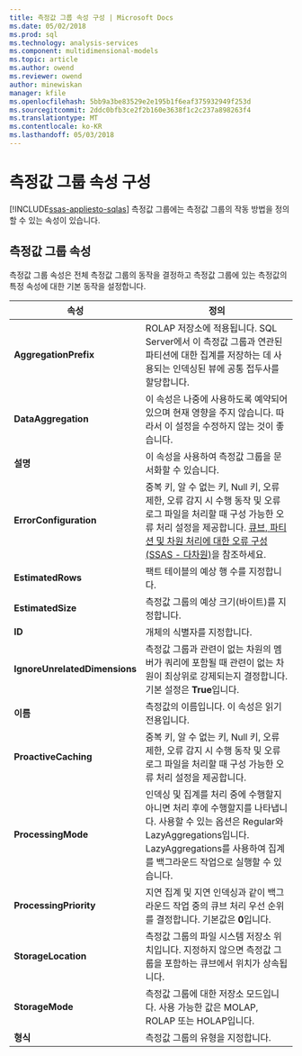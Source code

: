 ```yaml
---
title: 측정값 그룹 속성 구성 | Microsoft Docs
ms.date: 05/02/2018
ms.prod: sql
ms.technology: analysis-services
ms.component: multidimensional-models
ms.topic: article
ms.author: owend
ms.reviewer: owend
author: minewiskan
manager: kfile
ms.openlocfilehash: 5bb9a3be83529e2e195b1f6eaf375932949f253d
ms.sourcegitcommit: 2ddc0bfb3ce2f2b160e3638f1c2c237a898263f4
ms.translationtype: MT
ms.contentlocale: ko-KR
ms.lasthandoff: 05/03/2018
---
```

# <a name="configure-measure-group-properties"></a>측정값 그룹 속성 구성
[!INCLUDE[ssas-appliesto-sqlas](../../includes/ssas-appliesto-sqlas.md)]
  측정값 그룹에는 측정값 그룹의 작동 방법을 정의할 수 있는 속성이 있습니다.  
  
## <a name="measure-group-properties"></a>측정값 그룹 속성  
 측정값 그룹 속성은 전체 측정값 그룹의 동작을 결정하고 측정값 그룹에 있는 측정값의 특정 속성에 대한 기본 동작을 설정합니다.  
  
|속성|정의|  
|--------------|----------------|  
|**AggregationPrefix**|ROLAP 저장소에 적용됩니다. SQL Server에서 이 측정값 그룹과 연관된 파티션에 대한 집계를 저장하는 데 사용되는 인덱싱된 뷰에 공통 접두사를 할당합니다.|  
|**DataAggregation**|이 속성은 나중에 사용하도록 예약되어 있으며 현재 영향을 주지 않습니다. 따라서 이 설정을 수정하지 않는 것이 좋습니다.|  
|**설명**|이 속성을 사용하여 측정값 그룹을 문서화할 수 있습니다.|  
|**ErrorConfiguration**|중복 키, 알 수 없는 키, Null 키, 오류 제한, 오류 감지 시 수행 동작 및 오류 로그 파일을 처리할 때 구성 가능한 오류 처리 설정을 제공합니다. [큐브, 파티션 및 차원 처리에 대한 오류 구성&#40;SSAS - 다차원&#41;](../../analysis-services/multidimensional-models/error-configuration-for-cube-partition-and-dimension-processing.md)을 참조하세요.|  
|**EstimatedRows**|팩트 테이블의 예상 행 수를 지정합니다.|  
|**EstimatedSize**|측정값 그룹의 예상 크기(바이트)를 지정합니다.|  
|**ID**|개체의 식별자를 지정합니다.|  
|**IgnoreUnrelatedDimensions**|측정값 그룹과 관련이 없는 차원의 멤버가 쿼리에 포함될 때 관련이 없는 차원이 최상위로 강제되는지 결정합니다. 기본 설정은 **True**입니다.|  
|**이름**|측정값의 이름입니다. 이 속성은 읽기 전용입니다.|  
|**ProactiveCaching**|중복 키, 알 수 없는 키, Null 키, 오류 제한, 오류 감지 시 수행 동작 및 오류 로그 파일을 처리할 때 구성 가능한 오류 처리 설정을 제공합니다.|  
|**ProcessingMode**|인덱싱 및 집계를 처리 중에 수행할지 아니면 처리 후에 수행할지를 나타냅니다. 사용할 수 있는 옵션은 Regular와 LazyAggregations입니다. LazyAggregations를 사용하여 집계를 백그라운드 작업으로 실행할 수 있습니다.|  
|**ProcessingPriority**|지연 집계 및 지연 인덱싱과 같이 백그라운드 작업 중의 큐브 처리 우선 순위를 결정합니다. 기본값은 **0**입니다.|  
|**StorageLocation**|측정값 그룹의 파일 시스템 저장소 위치입니다. 지정하지 않으면 측정값 그룹을 포함하는 큐브에서 위치가 상속됩니다.|  
|**StorageMode**|측정값 그룹에 대한 저장소 모드입니다. 사용 가능한 값은 MOLAP, ROLAP 또는 HOLAP입니다.|  
|**형식**|측정값 그룹의 유형을 지정합니다.|  
  
  
